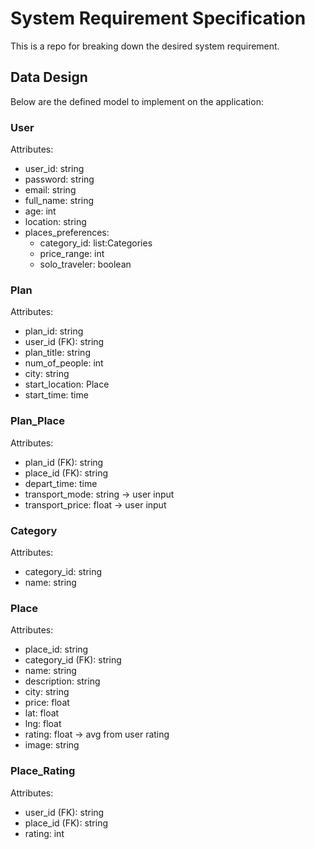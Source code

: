# System Requirement Specification
This is a repo for breaking down the desired system requirement.

## Data Design
Below are the defined model to implement on the application:

### User
Attributes:
- user_id: string
- password: string
- email: string
- full_name: string
- age: int
- location: string
- places_preferences:
  - category_id: list:Categories
  - price_range: int
  - solo_traveler: boolean

### Plan
Attributes:
- plan_id: string
- user_id (FK): string
- plan_title: string
- num_of_people: int
- city: string
- start_location: Place
- start_time: time

### Plan_Place
Attributes:
- plan_id (FK): string
- place_id (FK): string
- depart_time: time
- transport_mode: string -> user input
- transport_price: float -> user input

### Category
Attributes: 
- category_id: string
- name: string

### Place
Attributes:
- place_id: string
- category_id (FK): string
- name: string
- description: string
- city: string
- price: float
- lat: float
- lng: float
- rating: float -> avg from user rating
- image: string

### Place_Rating
Attributes:
- user_id (FK): string
- place_id (FK): string
- rating: int
